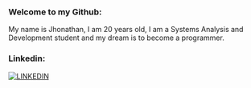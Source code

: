 ### Welcome to my Github:
My name is Jhonathan, I am 20 years old, I am a Systems Analysis and Development student and my dream is to become a programmer.

### Linkedin:

[![LINKEDIN](https://img.shields.io/badge/linkedin-0077b5?style=for-the-badge&logo=linkedin&logoColor=white)](https://www.linkedin.com/in/jhonathan-henrique-geronimo-41092016b/)

<!--
**JhonathannHenrique/JhonathannHenrique** is a ✨ _special_ ✨ repository because its `README.md` (this file) appears on your GitHub profile.

Here are some ideas to get you started:

- 🔭 I’m currently working on ...
- 🌱 I’m currently learning ...
- 👯 I’m looking to collaborate on ...
- 🤔 I’m looking for help with ...
- 💬 Ask me about ...
- 📫 How to reach me: ...
- 😄 Pronouns: ...
- ⚡ Fun fact: ...
-->
